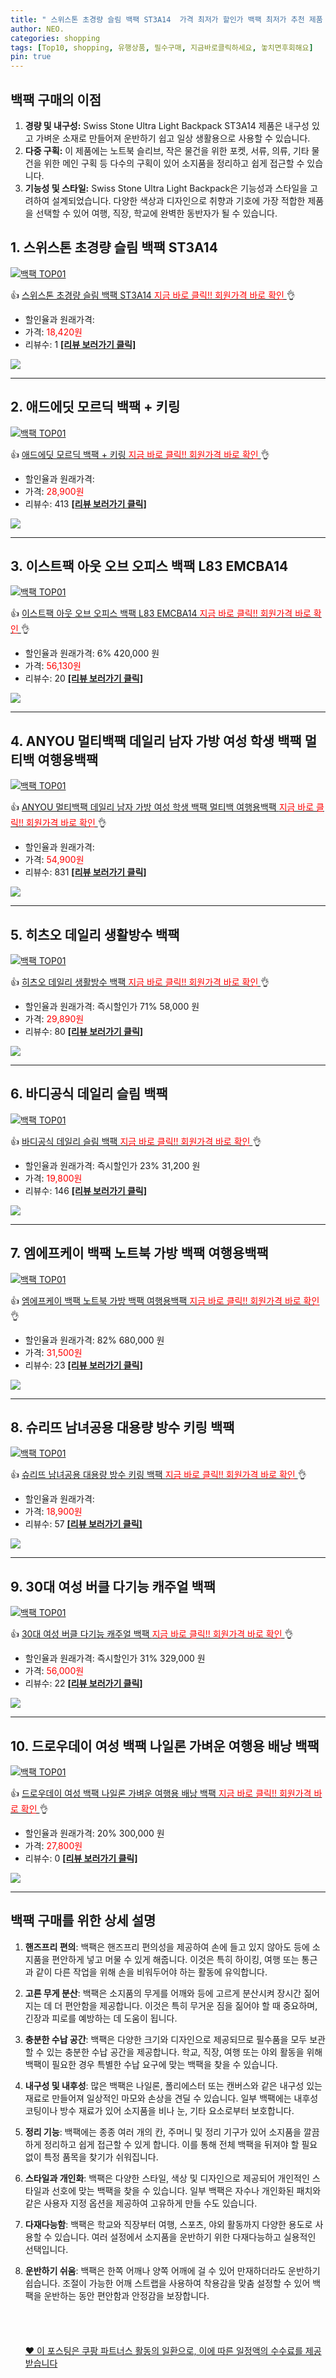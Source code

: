```yaml
---
title: " 스위스톤 초경량 슬림 백팩 ST3A14  가격 최저가 할인가 백팩 최저가 추천 제품 비교"
author: NEO.
categories: shopping
tags: [Top10, shopping, 유행상품, 필수구매, 지금바로클릭하세요, 놓치면후회해요]
pin: true
---
```

## 백팩 구매의 이점
1. **경량 및 내구성:** Swiss Stone Ultra Light Backpack ST3A14 제품은 내구성 있고 가벼운 소재로 만들어져 운반하기 쉽고 일상 생활용으로 사용할 수 있습니다.
2. **다중 구획:** 이 제품에는 노트북 슬리브, 작은 물건을 위한 포켓, 서류, 의류, 기타 물건을 위한 메인 구획 등 다수의 구획이 있어 소지품을 정리하고 쉽게 접근할 수 있습니다.
3. **기능성 및 스타일:** Swiss Stone Ultra Light Backpack은 기능성과 스타일을 고려하여 설계되었습니다. 다양한 색상과 디자인으로 취향과 기호에 가장 적합한 제품을 선택할 수 있어 여행, 직장, 학교에 완벽한 동반자가 될 수 있습니다.

   

## 1.  스위스톤 초경량 슬림 백팩 ST3A14 

[![백팩 TOP01](https://thumbnail6.coupangcdn.com/thumbnails/remote/490x490ex/image/vendor_inventory/2355/b2d2cb92ad48f766cc3a6098e37fca87cf54acdf88f1005c8fc694a21b2e.jpg)](https://link.coupang.com/re/AFFSDP?lptag=AF3617701&subid=GithubCoopas&pageKey=7219993128&traceid=V0-153&itemId=18293544473&vendorItemId=85439172623)


👍 [ 스위스톤 초경량 슬림 백팩 ST3A14  <font color=red> 지금 바로 클릭!! 회원가격 바로 확인 </font> ](https://link.coupang.com/re/AFFSDP?lptag=AF3617701&subid=GithubCoopas&pageKey=7219993128&traceid=V0-153&itemId=18293544473&vendorItemId=85439172623) 👌 


- 할인율과 원래가격: 
- 가격: <span style='color:red'>18,420원</span>
- 리뷰수: 1  [**[리뷰 보러가기 클릭]**](https://link.coupang.com/re/AFFSDP?lptag=AF3617701&subid=GithubCoopas&pageKey=7219993128&traceid=V0-153&itemId=18293544473&vendorItemId=85439172623)

[![](/discount_price.png)](https://link.coupang.com/re/AFFSDP?lptag=AF3617701&subid=GithubCoopas&pageKey=7219993128&traceid=V0-153&itemId=18293544473&vendorItemId=85439172623)

---


   

## 2.  애드에딧 모르딕 백팩 + 키링 

[![백팩 TOP01](https://thumbnail10.coupangcdn.com/thumbnails/remote/490x490ex/image/retail/images/13127573029058572-909fef71-ebc7-4234-9493-a70736ab27bf.jpg)](https://link.coupang.com/re/AFFSDP?lptag=AF3617701&subid=GithubCoopas&pageKey=5876810289&traceid=V0-153&itemId=10297413871&vendorItemId=70005414885)


👍 [ 애드에딧 모르딕 백팩 + 키링  <font color=red> 지금 바로 클릭!! 회원가격 바로 확인 </font> ](https://link.coupang.com/re/AFFSDP?lptag=AF3617701&subid=GithubCoopas&pageKey=5876810289&traceid=V0-153&itemId=10297413871&vendorItemId=70005414885) 👌 


- 할인율과 원래가격: 
- 가격: <span style='color:red'>28,900원</span>
- 리뷰수: 413  [**[리뷰 보러가기 클릭]**](https://link.coupang.com/re/AFFSDP?lptag=AF3617701&subid=GithubCoopas&pageKey=5876810289&traceid=V0-153&itemId=10297413871&vendorItemId=70005414885)

[![](/discount_price.png)](https://link.coupang.com/re/AFFSDP?lptag=AF3617701&subid=GithubCoopas&pageKey=5876810289&traceid=V0-153&itemId=10297413871&vendorItemId=70005414885)

---


   

## 3.  이스트팩 아웃 오브 오피스 백팩 L83 EMCBA14 

[![백팩 TOP01](https://thumbnail6.coupangcdn.com/thumbnails/remote/490x490ex/image/retail/images/2553016487630738-390d3411-76c3-4fcd-b21c-041492694ce0.jpg)](https://link.coupang.com/re/AFFSDP?lptag=AF3617701&subid=GithubCoopas&pageKey=6536309847&traceid=V0-153&itemId=14536054704&vendorItemId=81778514536)


👍 [ 이스트팩 아웃 오브 오피스 백팩 L83 EMCBA14  <font color=red> 지금 바로 클릭!! 회원가격 바로 확인 </font> ](https://link.coupang.com/re/AFFSDP?lptag=AF3617701&subid=GithubCoopas&pageKey=6536309847&traceid=V0-153&itemId=14536054704&vendorItemId=81778514536) 👌 


- 할인율과 원래가격: 6%  420,000   원
- 가격: <span style='color:red'>56,130원</span>
- 리뷰수: 20  [**[리뷰 보러가기 클릭]**](https://link.coupang.com/re/AFFSDP?lptag=AF3617701&subid=GithubCoopas&pageKey=6536309847&traceid=V0-153&itemId=14536054704&vendorItemId=81778514536)

[![](/discount_price.png)](https://link.coupang.com/re/AFFSDP?lptag=AF3617701&subid=GithubCoopas&pageKey=6536309847&traceid=V0-153&itemId=14536054704&vendorItemId=81778514536)

---


   

## 4.  ANYOU 멀티백팩 데일리 남자 가방 여성 학생 백팩 멀티백 여행용백팩 

[![백팩 TOP01](https://thumbnail7.coupangcdn.com/thumbnails/remote/490x490ex/image/vendor_inventory/4a17/ab71a2b9806c58032b6ba8509c105cbad74a1f97d144b21ec842c0836474.jpg)](https://link.coupang.com/re/AFFSDP?lptag=AF3617701&subid=GithubCoopas&pageKey=7832011369&traceid=V0-153&itemId=21302566252&vendorItemId=88362244267)


👍 [ ANYOU 멀티백팩 데일리 남자 가방 여성 학생 백팩 멀티백 여행용백팩  <font color=red> 지금 바로 클릭!! 회원가격 바로 확인 </font> ](https://link.coupang.com/re/AFFSDP?lptag=AF3617701&subid=GithubCoopas&pageKey=7832011369&traceid=V0-153&itemId=21302566252&vendorItemId=88362244267) 👌 


- 할인율과 원래가격: 
- 가격: <span style='color:red'>54,900원</span>
- 리뷰수: 831  [**[리뷰 보러가기 클릭]**](https://link.coupang.com/re/AFFSDP?lptag=AF3617701&subid=GithubCoopas&pageKey=7832011369&traceid=V0-153&itemId=21302566252&vendorItemId=88362244267)

[![](/discount_price.png)](https://link.coupang.com/re/AFFSDP?lptag=AF3617701&subid=GithubCoopas&pageKey=7832011369&traceid=V0-153&itemId=21302566252&vendorItemId=88362244267)

---


   

## 5.  히츠오 데일리 생활방수 백팩 

[![백팩 TOP01](https://thumbnail10.coupangcdn.com/thumbnails/remote/490x490ex/image/vendor_inventory/6fce/e44b7e6ed62a5cac35b5d69eacff64dd52b2bdfedebc4f5f90fe9b4fb996.png)](https://link.coupang.com/re/AFFSDP?lptag=AF3617701&subid=GithubCoopas&pageKey=7363516265&traceid=V0-153&itemId=18976872832&vendorItemId=86102298228)


👍 [ 히츠오 데일리 생활방수 백팩  <font color=red> 지금 바로 클릭!! 회원가격 바로 확인 </font> ](https://link.coupang.com/re/AFFSDP?lptag=AF3617701&subid=GithubCoopas&pageKey=7363516265&traceid=V0-153&itemId=18976872832&vendorItemId=86102298228) 👌 


- 할인율과 원래가격: 즉시할인가 71%  58,000   원
- 가격: <span style='color:red'>29,890원</span>
- 리뷰수: 80  [**[리뷰 보러가기 클릭]**](https://link.coupang.com/re/AFFSDP?lptag=AF3617701&subid=GithubCoopas&pageKey=7363516265&traceid=V0-153&itemId=18976872832&vendorItemId=86102298228)

[![](/discount_price.png)](https://link.coupang.com/re/AFFSDP?lptag=AF3617701&subid=GithubCoopas&pageKey=7363516265&traceid=V0-153&itemId=18976872832&vendorItemId=86102298228)

---


   

## 6.  바디공식 데일리 슬림 백팩 

[![백팩 TOP01](https://thumbnail6.coupangcdn.com/thumbnails/remote/490x490ex/image/retail/images/1506003214953195-6b6d848f-d8b3-4231-b761-4927a05f0fba.jpg)](https://link.coupang.com/re/AFFSDP?lptag=AF3617701&subid=GithubCoopas&pageKey=5237889716&traceid=V0-153&itemId=7391665383&vendorItemId=74682779929)


👍 [ 바디공식 데일리 슬림 백팩  <font color=red> 지금 바로 클릭!! 회원가격 바로 확인 </font> ](https://link.coupang.com/re/AFFSDP?lptag=AF3617701&subid=GithubCoopas&pageKey=5237889716&traceid=V0-153&itemId=7391665383&vendorItemId=74682779929) 👌 


- 할인율과 원래가격: 즉시할인가 23%  31,200   원
- 가격: <span style='color:red'>19,800원</span>
- 리뷰수: 146  [**[리뷰 보러가기 클릭]**](https://link.coupang.com/re/AFFSDP?lptag=AF3617701&subid=GithubCoopas&pageKey=5237889716&traceid=V0-153&itemId=7391665383&vendorItemId=74682779929)

[![](/discount_price.png)](https://link.coupang.com/re/AFFSDP?lptag=AF3617701&subid=GithubCoopas&pageKey=5237889716&traceid=V0-153&itemId=7391665383&vendorItemId=74682779929)

---


   

## 7.  엠에프케이 백팩 노트북 가방 백팩 여행용백팩 

[![백팩 TOP01](https://thumbnail7.coupangcdn.com/thumbnails/remote/490x490ex/image/vendor_inventory/3ba7/ad69b14e521e53e9f25b6f6d0fa1be3d769b8d2f6404782530c2e708e518.jpg)](https://link.coupang.com/re/AFFSDP?lptag=AF3617701&subid=GithubCoopas&pageKey=7321008141&traceid=V0-153&itemId=18776725211&vendorItemId=86056210869)


👍 [ 엠에프케이 백팩 노트북 가방 백팩 여행용백팩  <font color=red> 지금 바로 클릭!! 회원가격 바로 확인 </font> ](https://link.coupang.com/re/AFFSDP?lptag=AF3617701&subid=GithubCoopas&pageKey=7321008141&traceid=V0-153&itemId=18776725211&vendorItemId=86056210869) 👌 


- 할인율과 원래가격: 82%  680,000   원
- 가격: <span style='color:red'>31,500원</span>
- 리뷰수: 23  [**[리뷰 보러가기 클릭]**](https://link.coupang.com/re/AFFSDP?lptag=AF3617701&subid=GithubCoopas&pageKey=7321008141&traceid=V0-153&itemId=18776725211&vendorItemId=86056210869)

[![](/discount_price.png)](https://link.coupang.com/re/AFFSDP?lptag=AF3617701&subid=GithubCoopas&pageKey=7321008141&traceid=V0-153&itemId=18776725211&vendorItemId=86056210869)

---


   

## 8.  슈리뜨 남녀공용 대용량 방수 키링 백팩 

[![백팩 TOP01](https://thumbnail10.coupangcdn.com/thumbnails/remote/490x490ex/image/vendor_inventory/f375/8429104371cc84040d4d84b302f79c9ef26fdbf56c7944fe4165ea6fade3.png)](https://link.coupang.com/re/AFFSDP?lptag=AF3617701&subid=GithubCoopas&pageKey=6481843215&traceid=V0-153&itemId=14192825957&vendorItemId=81438491695)


👍 [ 슈리뜨 남녀공용 대용량 방수 키링 백팩  <font color=red> 지금 바로 클릭!! 회원가격 바로 확인 </font> ](https://link.coupang.com/re/AFFSDP?lptag=AF3617701&subid=GithubCoopas&pageKey=6481843215&traceid=V0-153&itemId=14192825957&vendorItemId=81438491695) 👌 


- 할인율과 원래가격: 
- 가격: <span style='color:red'>18,900원</span>
- 리뷰수: 57  [**[리뷰 보러가기 클릭]**](https://link.coupang.com/re/AFFSDP?lptag=AF3617701&subid=GithubCoopas&pageKey=6481843215&traceid=V0-153&itemId=14192825957&vendorItemId=81438491695)

[![](/discount_price.png)](https://link.coupang.com/re/AFFSDP?lptag=AF3617701&subid=GithubCoopas&pageKey=6481843215&traceid=V0-153&itemId=14192825957&vendorItemId=81438491695)

---


   

## 9.  30대 여성 버클 다기능 캐주얼 백팩 

[![백팩 TOP01](https://thumbnail9.coupangcdn.com/thumbnails/remote/490x490ex/image/vendor_inventory/0bb3/c05e7cb90785cff9412f439cd533097bbd470b0d8993769a22bb7265ecb8.jpg)](https://link.coupang.com/re/AFFSDP?lptag=AF3617701&subid=GithubCoopas&pageKey=7856264100&traceid=V0-153&itemId=21426863599&vendorItemId=88482975857)


👍 [ 30대 여성 버클 다기능 캐주얼 백팩  <font color=red> 지금 바로 클릭!! 회원가격 바로 확인 </font> ](https://link.coupang.com/re/AFFSDP?lptag=AF3617701&subid=GithubCoopas&pageKey=7856264100&traceid=V0-153&itemId=21426863599&vendorItemId=88482975857) 👌 


- 할인율과 원래가격: 즉시할인가 31%  329,000   원
- 가격: <span style='color:red'>56,000원</span>
- 리뷰수: 22  [**[리뷰 보러가기 클릭]**](https://link.coupang.com/re/AFFSDP?lptag=AF3617701&subid=GithubCoopas&pageKey=7856264100&traceid=V0-153&itemId=21426863599&vendorItemId=88482975857)

[![](/discount_price.png)](https://link.coupang.com/re/AFFSDP?lptag=AF3617701&subid=GithubCoopas&pageKey=7856264100&traceid=V0-153&itemId=21426863599&vendorItemId=88482975857)

---


   

## 10.  드로우데이 여성 백팩 나일론 가벼운 여행용 배낭 백팩 

[![백팩 TOP01](https://thumbnail9.coupangcdn.com/thumbnails/remote/490x490ex/image/vendor_inventory/a31e/5c47a4583c5f690671548336e82f3f0ac01fcb8dfaea4e973ca13274fd0c.png)](https://link.coupang.com/re/AFFSDP?lptag=AF3617701&subid=GithubCoopas&pageKey=7710382449&traceid=V0-153&itemId=20667102833&vendorItemId=87489127217)


👍 [ 드로우데이 여성 백팩 나일론 가벼운 여행용 배낭 백팩  <font color=red> 지금 바로 클릭!! 회원가격 바로 확인 </font> ](https://link.coupang.com/re/AFFSDP?lptag=AF3617701&subid=GithubCoopas&pageKey=7710382449&traceid=V0-153&itemId=20667102833&vendorItemId=87489127217) 👌 


- 할인율과 원래가격: 20%  300,000   원
- 가격: <span style='color:red'>27,800원</span>
- 리뷰수: 0  [**[리뷰 보러가기 클릭]**](https://link.coupang.com/re/AFFSDP?lptag=AF3617701&subid=GithubCoopas&pageKey=7710382449&traceid=V0-153&itemId=20667102833&vendorItemId=87489127217)

[![](/discount_price.png)](https://link.coupang.com/re/AFFSDP?lptag=AF3617701&subid=GithubCoopas&pageKey=7710382449&traceid=V0-153&itemId=20667102833&vendorItemId=87489127217)

---
## 백팩 구매를 위한 상세 설명
1. **핸즈프리 편의**: 백팩은 핸즈프리 편의성을 제공하여 손에 들고 있지 않아도 등에 소지품을 편안하게 넣고 머물 수 있게 해줍니다. 이것은 특히 하이킹, 여행 또는 통근과 같이 다른 작업을 위해 손을 비워두어야 하는 활동에 유익합니다.

2. **고른 무게 분산**: 백팩은 소지품의 무게를 어깨와 등에 고르게 분산시켜 장시간 짊어지는 데 더 편안함을 제공합니다. 이것은 특히 무거운 짐을 짊어야 할 때 중요하며, 긴장과 피로를 예방하는 데 도움이 됩니다.

3. **충분한 수납 공간**: 백팩은 다양한 크기와 디자인으로 제공되므로 필수품을 모두 보관할 수 있는 충분한 수납 공간을 제공합니다. 학교, 직장, 여행 또는 야외 활동을 위해 백팩이 필요한 경우 특별한 수납 요구에 맞는 백팩을 찾을 수 있습니다.

4. **내구성 및 내후성**: 많은 백팩은 나일론, 폴리에스터 또는 캔버스와 같은 내구성 있는 재료로 만들어져 일상적인 마모와 손상을 견딜 수 있습니다. 일부 백팩에는 내후성 코팅이나 방수 재료가 있어 소지품을 비나 눈, 기타 요소로부터 보호합니다.

5. **정리 기능**: 백팩에는 종종 여러 개의 칸, 주머니 및 정리 기구가 있어 소지품을 깔끔하게 정리하고 쉽게 접근할 수 있게 합니다. 이를 통해 전체 백팩을 뒤져야 할 필요 없이 특정 품목을 찾기가 쉬워집니다.

6. **스타일과 개인화**: 백팩은 다양한 스타일, 색상 및 디자인으로 제공되어 개인적인 스타일과 선호에 맞는 백팩을 찾을 수 있습니다. 일부 백팩은 자수나 개인화된 패치와 같은 사용자 지정 옵션을 제공하여 고유하게 만들 수도 있습니다.

7. **다재다능함**: 백팩은 학교와 직장부터 여행, 스포츠, 야외 활동까지 다양한 용도로 사용할 수 있습니다. 여러 설정에서 소지품을 운반하기 위한 다재다능하고 실용적인 선택입니다.

8. **운반하기 쉬움**: 백팩은 한쪽 어깨나 양쪽 어깨에 걸 수 있어 만재하더라도 운반하기 쉽습니다. 조절이 가능한 어깨 스트랩을 사용하여 착용감을 맞춤 설정할 수 있어 백팩을 운반하는 동안 편안함과 안정감을 보장합니다.<br><br><br><br><br> [ ❤  이 포스팅은 쿠팡 파트너스 활동의 일환으로, 이에 따른 일정액의 수수료를 제공받습니다](https://link.coupang.com/a/bcEFyh)